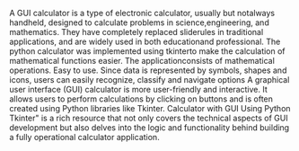 A GUI calculator is a type of electronic calculator, usually but notalways   handheld,   designed   to   calculate   problems   in  science,engineering,   and  mathematics.   They   have   completely   replaced  sliderules  in traditional applications, and are widely used in both educationand professional. The python calculator was implemented using tkinterto make the calculation of mathematical functions easier. The applicationconsists of mathematical operations.
Easy to use. Since data is represented by symbols, shapes and icons, users can easily recognize, classify and navigate options
A graphical user interface (GUI) calculator is more user-friendly and interactive. It allows users to perform calculations by clicking on buttons and is often created using Python libraries like Tkinter. 
Calculator with GUI Using Python Tkinter" is a rich resource that not only covers the technical aspects of GUI development but also delves into the logic and functionality behind building a fully operational calculator application.
